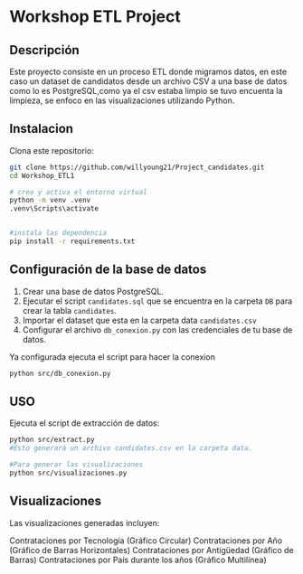 # Workshop ETL Project

## Descripción

Este proyecto consiste en un proceso ETL donde migramos datos, en este caso un dataset de candidatos desde un archivo CSV a una base de datos como lo es PostgreSQL,como ya el csv estaba limpio se tuvo encuenta la limpieza, se enfoco en las visualizaciones utilizando Python.

## Instalacion

Clona este repositorio:

```bash
git clone https://github.com/willyoung21/Project_candidates.git
cd Workshop_ETL1

# crea y activa el entorno virtual
python -m venv .venv
.venv\Scripts\activate


#instala las dependencia
pip install -r requirements.txt

```

## Configuración de la base de datos

1. Crear una base de datos PostgreSQL.
2. Ejecutar el script `candidates.sql` que se encuentra en la carpeta `DB` para crear la tabla `candidates`.
3. Importar el dataset que esta en la carpeta data `candidates.csv`
4. Configurar el archivo `db_conexion.py` con las credenciales de tu base de datos.

Ya configurada ejecuta el script para hacer la conexion

```bash
python src/db_conexion.py
```

## USO

Ejecuta el script de extracción de datos:

```bash
python src/extract.py
#Esto generará un archivo candidates.csv en la carpeta data.

#Para generar las visualizaciones
python src/visualizaciones.py

```

## Visualizaciones
Las visualizaciones generadas incluyen:

Contrataciones por Tecnología (Gráfico Circular)
Contrataciones por Año (Gráfico de Barras Horizontales)
Contrataciones por Antigüedad (Gráfico de Barras)
Contrataciones por País durante los años (Gráfico Multilínea)



